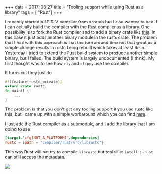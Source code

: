 +++
date        = 2017-08-27
title       = "Tooling support while using Rust as a library"
tags        = [ "Rust"]
+++

I recently started a SPIR-V compiler from scratch but I also wanted to see if I can actually build the compiler with the Rust compiler as a library. One possibility is to fork the Rust compiler and to add a binary crate like [this](https://github.com/msiglreith/rust/tree/althaea). In this case it just adds another binary module in the rustc crate. The problem that I had with this approach is that the turn around time not that great as a simple change results in rustc being rebuilt which takes at least 6min. Yesterday I tried to extend the Rust build system to produce another simple binary, but I failed. The build system is largely undocumented (I think). My first thought was to see how `rls` and `clippy` use the compiler.

It turns out they just do 


```Rust
#![feature(rustc_private)]
extern crate rustc;
fn main() {
    ...
}
```

The problem is that you don't get any tooling support if you use rustc like this, but I came up with a simple workaround which you can find [here](https://github.com/MaikKlein/rlsl/commit/54b84576a5ee9b0eafaba0612a50fd336011ab0c).

I just add the Rust compiler as a submodule, and I add the library that I am going to use 

```Toml
[target.'cfg(NOT_A_PLATFORM)'.dependencies]
rustc = {path = "compiler/rust/src/librustc"}
```

This way Rust will not try to compile `librustc` but tools like `intellij-rust` can still access the metadata.

![](https://i.imgur.com/EVk1xv7.gif)

